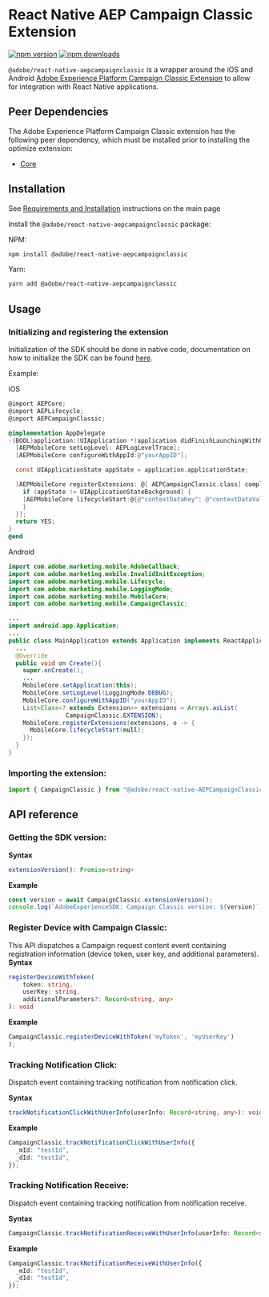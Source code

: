 # React Native AEP Campaign Classic Extension

[![npm version](https://badge.fury.io/js/%40adobe%2Freact-native-aepcampaignclassic.svg)](https://www.npmjs.com/package/@adobe/react-native-aepcampaignclassic)
[![npm downloads](https://img.shields.io/npm/dm/@adobe/react-native-aepcampaignclassic)](https://www.npmjs.com/package/@adobe/react-native-aepcampaignclassic)

`@adobe/react-native-aepcampaignclassic` is a wrapper around the iOS and Android [Adobe Experience Platform Campaign Classic Extension](https://developer.adobe.com/client-sdks/documentation/adobe-campaign-classic) to allow for integration with React Native applications.

## Peer Dependencies

The Adobe Experience Platform Campaign Classic extension has the following peer dependency, which must be installed prior to installing the optimize extension:

- [Core](../core/README.md)

## Installation

See [Requirements and Installation](https://github.com/adobe/aepsdk-react-native#requirements) instructions on the main page

Install the `@adobe/react-native-aepcampaignclassic` package:

NPM:

```bash
npm install @adobe/react-native-aepcampaignclassic
```

Yarn:

```bash
yarn add @adobe/react-native-aepcampaignclassic
```

## Usage

### Initializing and registering the extension

Initialization of the SDK should be done in native code, documentation on how to initialize the SDK can be found [here](https://github.com/adobe/aepsdk-react-native#initializing).

Example:

iOS

```objectivec
@import AEPCore;
@import AEPLifecycle;
@import AEPCampaignClassic;

@implementation AppDelegate
-(BOOL)application:(UIApplication *)application didFinishLaunchingWithOptions:(NSDictionary *)launchOptions {
  [AEPMobileCore setLogLevel: AEPLogLevelTrace];
  [AEPMobileCore configureWithAppId:@"yourAppID"];

  const UIApplicationState appState = application.applicationState;

  [AEPMobileCore registerExtensions: @[ AEPCampaignClassic.class] completion:^{
    if (appState != UIApplicationStateBackground) {
    [AEPMobileCore lifecycleStart:@{@"contextDataKey": @"contextDataVal"}];
    }
  }];
  return YES;
}
@end
```

Android

```java
import com.adobe.marketing.mobile.AdobeCallback;
import com.adobe.marketing.mobile.InvalidInitException;
import com.adobe.marketing.mobile.Lifecycle;
import com.adobe.marketing.mobile.LoggingMode;
import com.adobe.marketing.mobile.MobileCore;
import com.adobe.marketing.mobile.CampaignClassic;

...
import android.app.Application;
...
public class MainApplication extends Application implements ReactApplication {
  ...
  @Override
  public void on Create(){
    super.onCreate();
    ...
    MobileCore.setApplication(this);
    MobileCore.setLogLevel(LoggingMode.DEBUG);
    MobileCore.configureWithAppID("yourAppID");
    List<Class<? extends Extension>> extensions = Arrays.asList(
                CampaignClassic.EXTENSION);
    MobileCore.registerExtensions(extensions, o -> {
      MobileCore.lifecycleStart(null);
    });
  }
}
```

### Importing the extension:

```typescript
import { CampaignClassic } from "@adobe/react-native-AEPCampaignClassic";
```

## API reference

### Getting the SDK version:

**Syntax**

```typescript
extensionVersion(): Promise<string>
```

**Example**

```typescript
const version = await CampaignClassic.extensionVersion();
console.log(`AdobeExperienceSDK: Campaign Classic version: ${version}`);
```

### Register Device with Campaign Classic:

This API dispatches a Campaign request content event containing registration information (device token, user key, and additional parameters).
**Syntax**

```typescript
registerDeviceWithToken(
    token: string,
    userKey: string,
    additionalParameters?: Record<string, any>
): void
```

**Example**

```typescript
CampaignClassic.registerDeviceWithToken('myToken', 'myUserKey')
);
```

### Tracking Notification Click:

Dispatch event containing tracking notification from notification click.

**Syntax**

```typescript
trackNotificationClickWithUserInfo(userInfo: Record<string, any>): void
```

**Example**

```typescript
CampaignClassic.trackNotificationClickWithUserInfo({
  _mId: "testId",
  _dId: "testId",
});
```

### Tracking Notification Receive:

Dispatch event containing tracking notification from notification receive.

**Syntax**

```typescript
CampaignClassic.trackNotificationReceiveWithUserInfo(userInfo: Record<string, any>): void;
```

**Example**

```typescript
CampaignClassic.trackNotificationReceiveWithUserInfo({
  _mId: "testId",
  _dId: "testId",
});
```
